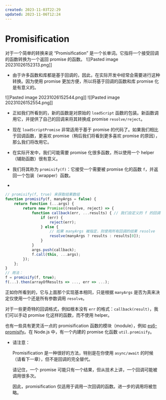 ```yaml
---
created: 2023-11-03T22:29
updated: 2023-11-06T12:24
---
```

# Promisification

对于一个简单的转换来说 “Promisification” 是一个长单词。它指将一个接受回调的函数转换为一个返回 promise 的函数。
![[Pasted image 20231026152313.png]]
* 由于许多函数和库都是基于回调的，因此，在实际开发中经常会需要进行这种转换。因为使用 promise 更加方便，所以将基于回调的函数和库 promise 化是有意义的。

![[Pasted image 20231026152544.png]]
![[Pasted image 20231026152554.png]]

* 正如我们所看到的，新的函数是对原始的 `loadScript` 函数的包装。新函数调用它，并提供了自己的回调来将其转换成 promise `resolve/reject`。
* 现在 `loadScriptPromise` 非常适用于基于 promise 的代码了。如果我们相比于回调函数，更喜欢 promise（稍后我们将看到更多喜欢 promise 的原因），那么我们将改用它。

* 在实际开发中，我们可能需要 promise 化很多函数，所以使用一个 helper（辅助函数）很有意义。
* 我们将其称为 `promisify(f)`：它接受一个需要被 promise 化的函数 `f`，并返回一个包装（wrapper）函数。
* 

```js
// promisify(f, true) 来获取结果数组 
function promisify(f, manyArgs = false) { 
	return function (...args) { 
		return new Promise((resolve, reject) => { 
			function callback(err, ...results) { // 我们自定义的 f 的回调 
				if (err) { 
					reject(err); 
				} else { 
					// 如果 manyArgs 被指定，则使用所有回调的结果 resolve 
					resolve(manyArgs ? results : results[0]); 
				} 
			}
			args.push(callback); 
			f.call(this, ...args); 
		}); 
	}; 
} 
// 用法： 
f = promisify(f, true); 
f(...).then(arrayOfResults => ..., err => ...);
```
正如你所看到的，它与上面那个实现基本相同，只是根据 `manyArgs` 是否为真来决定仅使用一个还是所有参数调用 `resolve`。

对于一些更奇特的回调格式，例如根本没有 `err` 的格式：`callback(result)`，我们可以手动 promise 化这样的函数，而不使用 helper。

也有一些具有更灵活一点的 promisification 函数的模块（module），例如 [es6-promisify](https://github.com/digitaldesignlabs/es6-promisify)。在 Node.js 中，有一个内建的 promise 化函数 `util.promisify`。

* 请注意：

	Promisification 是一种很好的方法，特别是在你使用 `async/await` 的时候（请看下一章），但不是回调的完全替代。
	
	请记住，一个 promise 可能只有一个结果，但从技术上讲，一个回调可能被调用很多次。
	
	因此，promisification 仅适用于调用一次回调的函数。进一步的调用将被忽略。
